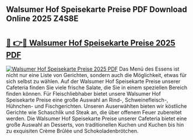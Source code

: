 ## Walsumer Hof Speisekarte Preise PDF Download Online 2025 Z4S8E

# <h2><a href="http://gccgzqt.nevu.top/?p=Walsumer+Hof+Speisekarte+Preise">🔗 👉🔴 Walsumer Hof Speisekarte Preise 2025 PDF</a></h2>

[![Walsumer Hof Speisekarte Preise 2025 PDF](https://i.imgur.com/dBaPXMq.png)](http://gccgzqt.nevu.top/?p=Walsumer+Hof+Speisekarte+Preise)
Das Menü des Essens ist nicht nur eine Liste von Gerichten, sondern auch die Möglichkeit, etwas für sich selbst zu wählen. Auf der Walsumer Hof Speisekarte Preise unserer Cafeteria finden Sie viele frische Salate, die Sie in einem speziellen Bereich finden können. Für Fleischliebhaber bietet unsere Walsumer Hof Speisekarte Preise eine große Auswahl an Rind-, Schweinefleisch-, Hühnchen- und Fischgerichten. Unseren Auserwählten bieten wir köstliche Gerichte wie Schaschlik und Steak an, die über offenem Feuer zubereitet werden. Die Walsumer Hof Speisekarte Preise unserer Cafeteria bietet eine große Auswahl an Desserts, von traditionellen Kuchen und Kuchen bis hin zu exquisiten Crème Brûlée und Schokoladenbrötchen.
